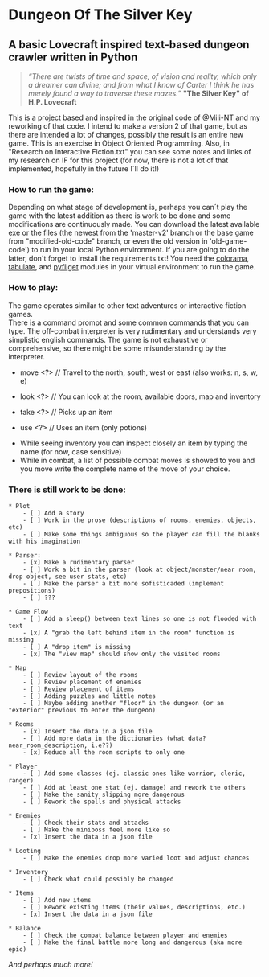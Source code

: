 # Dungeon Of The Silver Key
## A basic Lovecraft inspired text-based dungeon crawler written in Python

> *“There are twists of time and space, of vision and reality, which only a dreamer can divine; 
> and from what I know of Carter I think he has merely found a way to traverse these mazes.”*
> **"The Silver Key" of H.P. Lovecraft**

This is a project based and inspired in the original code of @Mili-NT and my reworking of that code. I intend to make a
version 2 of that game, but as there are intended a lot of changes, possibly the result is an entire new game.
This is an exercise in Object Oriented Programming. Also, in "Research on Interactive Fiction.txt" you can see some notes
and links of my research on IF for this project (for now, there is not a lot of that implemented, hopefully in the future
I´ll do it!)

### How to run the game:

Depending on what stage of development is, perhaps you can´t play the game with the latest addition as there is work to
 be done and some modifications are continuously made. You can download the latest available exe or the files 
 (the newest from the 'master-v2' branch or the base game from "modified-old-code" branch, or even the old version in 
 'old-game-code') to run in your local Python environment. If you are going to do the latter, don´t forget to install 
 the requirements.txt! You need the [colorama](https://pypi.org/project/colorama/), [tabulate](https://pypi.org/project/tabulate/), and 
[pyfliget](https://github.com/pwaller/pyfiglet) modules in your virtual environment to run the game.  


### How to play:

The game operates similar to other text adventures or interactive fiction games.  
There is a command prompt and some common commands that you can type. 
The off-combat interpreter is very rudimentary and understands very simplistic english commands. 
The game is not exhaustive or comprehensive, so there might be some misunderstanding by the interpreter.

   - move <?>    //    Travel to the north, south, west or east (also works: n, s, w, e)

   - look <?>    //    You can look at the room, available doors, map and inventory

   - take <?>    //    Picks up an item
    
   - use <?>     //    Uses an item (only potions)
    
* While seeing inventory you can inspect closely an item by typing the name (for now, case sensitive)
* While in combat, a list of possible combat moves is showed to you and you move write the complete name of the move of your choice.


### There is still work to be done:

    * Plot
        - [ ] Add a story
        - [ ] Work in the prose (descriptions of rooms, enemies, objects, etc)
        - [ ] Make some things ambiguous so the player can fill the blanks with his imagination
    
    * Parser:
        - [x] Make a rudimentary parser
        - [ ] Work a bit in the parser (look at object/monster/near room, drop object, see user stats, etc)
        - [ ] Make the parser a bit more sofisticaded (implement prepositions)
        - [ ] ???
    
    * Game Flow
        - [ ] Add a sleep() between text lines so one is not flooded with text
        - [x] A "grab the left behind item in the room" function is missing
        - [ ] A "drop item" is missing
        - [x] The "view map" should show only the visited rooms
        
    * Map
        - [ ] Review layout of the rooms
        - [ ] Review placement of enemies
        - [ ] Review placement of items
        - [ ] Adding puzzles and little notes
        - [ ] Maybe adding another "floor" in the dungeon (or an "exterior" previous to enter the dungeon)
        
    * Rooms
        - [x] Insert the data in a json file
        - [ ] Add more data in the dictionaries (what data? near_room_description, i.e??)
        - [x] Reduce all the room scripts to only one
        
    * Player
        - [ ] Add some classes (ej. classic ones like warrior, cleric, ranger)
        - [ ] Add at least one stat (ej. damage) and rework the others
        - [ ] Make the sanity slipping more dangerous
        - [ ] Rework the spells and physical attacks
        
    * Enemies
        - [ ] Check their stats and attacks
        - [ ] Make the miniboss feel more like so
        - [x] Insert the data in a json file
        
    * Looting
        - [ ] Make the enemies drop more varied loot and adjust chances
        
    * Inventory
        - [ ] Check what could possibly be changed
        
    * Items
        - [ ] Add new items
        - [ ] Rework existing items (their values, descriptions, etc.)
        - [x] Insert the data in a json file
        
    * Balance
        - [ ] Check the combat balance between player and enemies
        - [ ] Make the final battle more long and dangerous (aka more epic)
     
*And perhaps much more!*
